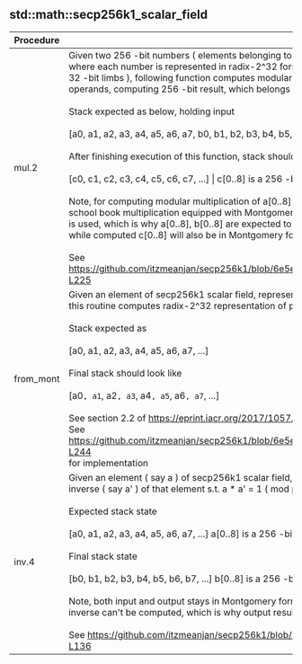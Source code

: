 
## std::math::secp256k1_scalar_field
| Procedure | Description |
| ----------- | ------------- |
| mul.2 |  Given two 256 -bit numbers ( elements belonging to secp256k1 scalar field ) on stack, <br /> where each number is represented in radix-2^32 form ( i.e. each number having eight<br /> 32 -bit limbs ), following function computes modular multiplication of those two <br /> operands, computing 256 -bit result, which belongs to secp256k1 scalar field.<br /><br /> Stack expected as below, holding input<br /><br /> [a0, a1, a2, a3, a4, a5, a6, a7, b0, b1, b2, b3, b4, b5, b6, b7, ...] \| a[0..8], b[0..8] are 256 -bit numbers<br /><br /> After finishing execution of this function, stack should look like<br /><br /> [c0, c1, c2, c3, c4, c5, c6, c7, ...] \| c[0..8] is a 256 -bit number<br /><br /> Note, for computing modular multiplication of a[0..8] & b[0..8],<br /> school book multiplication equipped with Montgomery reduction technique<br /> is used, which is why a[0..8], b[0..8] are expected to be in Montgomery form,<br /> while computed c[0..8] will also be in Montgomery form.<br /><br /> See https://github.com/itzmeanjan/secp256k1/blob/6e5e654823a073add7d62b21ed88e9de9bb06869/field/scalar_field_utils.py#L101-L225 |
| from_mont |  Given an element of secp256k1 scalar field, represented in Montgomery form i.e. eight 32 -bit limbs, <br /> this routine computes radix-2^32 representation of provided u256 number.<br /><br /> Stack expected as<br /><br />  [a0, a1, a2, a3, a4, a5, a6, a7, ...]<br /><br /> Final stack should look like<br /><br /> [a0`, a1`, a2`, a3`, a4`, a5`, a6`, a7`, ...]<br /><br /> See section 2.2 of https://eprint.iacr.org/2017/1057.pdf<br /> See https://github.com/itzmeanjan/secp256k1/blob/6e5e654823a073add7d62b21ed88e9de9bb06869/field/scalar_field_utils.py#L238-L244<br /> for implementation |
| inv.4 |  Given an element ( say a ) of secp256k1 scalar field, this routine computes multiplicative<br /> inverse ( say a' ) of that element s.t. a * a' = 1 ( mod p ) \| p = secp256k1 scalar field prime<br /><br /> Expected stack state<br /><br /> [a0, a1, a2, a3, a4, a5, a6, a7, ...] a[0..8] is a 256 -bit number<br /><br /> Final stack state<br /><br /> [b0, b1, b2, b3, b4, b5, b6, b7, ...] b[0..8] is a 256 -bit number s.t. b = a^-1 ( mod p )<br /><br /> Note, both input and output stays in Montgomery form. If 0 is input operand, then multiplicative<br /> inverse can't be computed, which is why output result is also 0.<br /><br /> See https://github.com/itzmeanjan/secp256k1/blob/37b339db3e03d24c2977399eb8896ef515ebb09b/field/scalar_field.py#L118-L136 |
